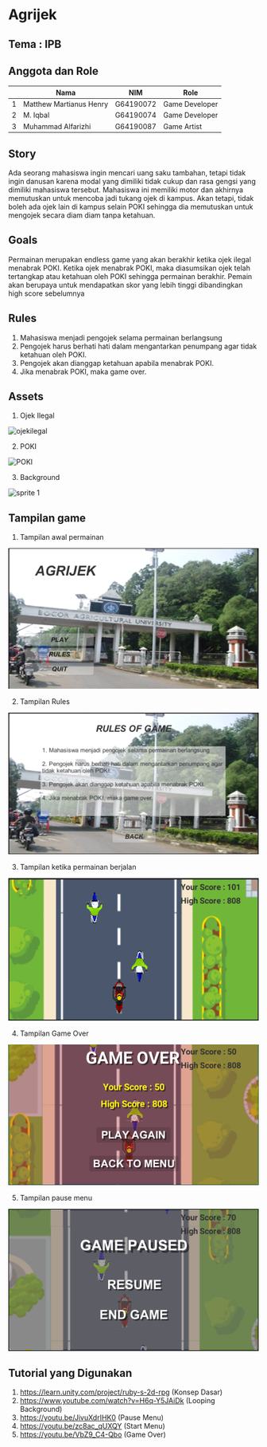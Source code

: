# Agrijek

## Tema : IPB

## Anggota dan Role 
|   | Nama                     | NIM          | Role            |
|---|--------------------------|--------------|-----------------|
| 1 | Matthew Martianus Henry  | G64190072    | Game Developer  |
| 2 | M. Iqbal                 | G64190074    | Game Developer  |
| 3 | Muhammad Alfarizhi       | G64190087    | Game Artist     | 

## Story 
Ada seorang mahasiswa ingin mencari uang saku tambahan, tetapi tidak ingin danusan karena modal yang dimiliki tidak cukup dan rasa gengsi yang dimiliki mahasiswa tersebut. Mahasiswa ini memiliki motor dan akhirnya memutuskan untuk mencoba jadi tukang ojek di kampus. Akan tetapi,  tidak boleh ada ojek lain di kampus selain POKI sehingga dia memutuskan untuk mengojek secara diam diam tanpa ketahuan.

## Goals 
Permainan merupakan endless game yang akan berakhir ketika ojek ilegal menabrak POKI. Ketika ojek menabrak POKI, maka diasumsikan ojek telah tertangkap atau ketahuan oleh POKI sehingga permainan berakhir. Pemain akan berupaya untuk mendapatkan skor yang lebih tinggi dibandingkan high score sebelumnya

## Rules 
  1. Mahasiswa menjadi pengojek selama permainan berlangsung
  2. Pengojek harus berhati hati dalam mengantarkan penumpang agar tidak ketahuan oleh POKI.
  3. Pengojek akan dianggap ketahuan apabila menabrak POKI. 
  4. Jika menabrak POKI, maka game over.

## Assets
1. Ojek Ilegal

![ojekilegal](https://user-images.githubusercontent.com/63547189/145832126-1fb1ca94-9a8f-4602-83fd-e1af26938321.png)

2. POKI

![POKI](https://user-images.githubusercontent.com/63547189/145832214-3d6215c1-25e7-4668-aebf-c25bb5ee6175.png)

3. Background

![sprite 1](https://user-images.githubusercontent.com/63547189/145832385-f78545e6-9abd-46f7-9be2-eef7637537dc.png)


## Tampilan game
1. Tampilan awal permainan

![tampilan awal](https://github.com/iqballm09/grafkom_project-game/blob/master/Screenshots/Screenshot%202021-12-13%20220251.png?raw=true)

2. Tampilan Rules

![rules](https://github.com/iqballm09/grafkom_project-game/blob/master/Screenshots/Screenshot%202021-12-13%20222806.png?raw=true)

3. Tampilan ketika permainan berjalan

![playing](https://github.com/iqballm09/grafkom_project-game/blob/master/Screenshots/Screenshot%202021-12-13%20220647.png?raw=true)

4. Tampilan Game Over

![gameover](https://github.com/iqballm09/grafkom_project-game/blob/master/Screenshots/Screenshot%202021-12-13%20220507.png?raw=true)

5. Tampilan pause menu

![pause](https://github.com/iqballm09/grafkom_project-game/blob/master/Screenshots/pause.png?raw=true)



## Tutorial yang Digunakan
1. https://learn.unity.com/project/ruby-s-2d-rpg (Konsep Dasar)
2. https://www.youtube.com/watch?v=H6q-Y5JAiDk (Looping Background) 
3. https://youtu.be/JivuXdrIHK0 (Pause Menu)
4. https://youtu.be/zc8ac_qUXQY (Start Menu)
5. https://youtu.be/VbZ9_C4-Qbo (Game Over)
